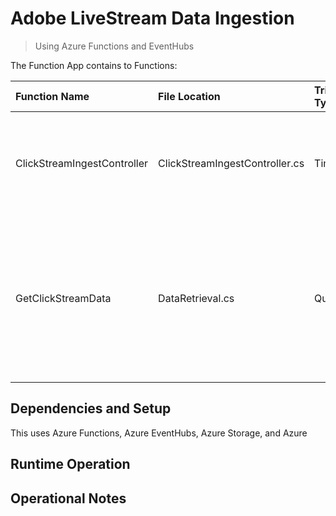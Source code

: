 # Adobe LiveStream Data Ingestion 
> Using Azure Functions and EventHubs

The Function App contains to Functions: 

|Function Name|File Location|Trigger Type|Description|
| :--- | :--- | :--- | :--- | 
|ClickStreamIngestController|ClickStreamIngestController.cs|Timer|Controls the ingestion Function by placing messages on the queue.|
|GetClickStreamData|DataRetrieval.cs|Queue|Reads data from the Adobe LiveStream endpoint for the configured duration of time and sends the messages to an EventHub|

## Dependencies and Setup

This uses Azure Functions, Azure EventHubs, Azure Storage, and Azure

## Runtime Operation


## Operational Notes
